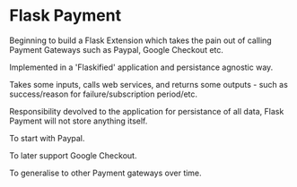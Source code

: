 # Flask Payment

Beginning to build a Flask Extension which takes the pain out of calling Payment
Gateways such as Paypal, Google Checkout etc.

Implemented in a 'Flaskified' application and persistance agnostic way.

Takes some inputs, calls web services, and returns some outputs -
such as success/reason for failure/subscription period/etc.

Responsibility devolved to the application for persistance of all data, 
Flask Payment will not store anything itself.

To start with Paypal.

To later support Google Checkout.

To generalise to other Payment gateways over time.
